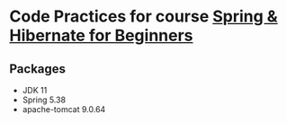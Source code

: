 # Code Practices for course [Spring & Hibernate for Beginners](https://www.udemy.com/course/spring-hibernate-tutorial/)

## Packages
* JDK 11
* Spring 5.38
* apache-tomcat 9.0.64